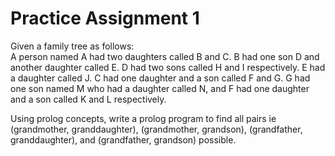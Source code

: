 # Practice Assignment 1

Given a family tree as follows: \
A person named A had two daughters called B and C. B had one son D and another daughter called E. D had two sons called H and I respectively. E had a daughter called J. 
C had one daughter and a son called F and G. G had one son named M who had a daughter called N, and F had one daughter and a son called K and L respectively. 

Using prolog concepts, write a prolog program to find all pairs ie (grandmother, granddaughter), (grandmother, grandson), (grandfather, granddaughter), and 
(grandfather, grandson) possible.
